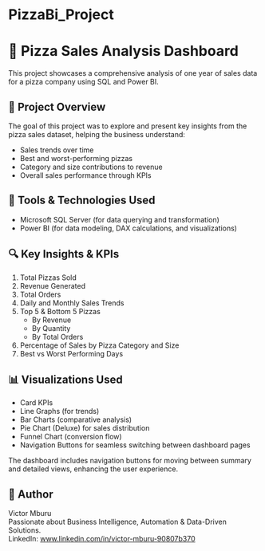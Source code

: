 # PizzaBi_Project
# 🍕 Pizza Sales Analysis Dashboard

This project showcases a comprehensive analysis of one year of sales data for a pizza company using SQL and Power BI.
## 📌 Project Overview

The goal of this project was to explore and present key insights from the pizza sales dataset, helping the business understand:

- Sales trends over time  
- Best and worst-performing pizzas  
- Category and size contributions to revenue  
- Overall sales performance through KPIs

## 📁 Tools & Technologies Used

- Microsoft SQL Server (for data querying and transformation)
- Power BI (for data modeling, DAX calculations, and visualizations)

## 🔍 Key Insights & KPIs

1. Total Pizzas Sold  
2. Revenue Generated  
3. Total Orders  
4. Daily and Monthly Sales Trends  
5. Top 5 & Bottom 5 Pizzas  
   - By Revenue  
   - By Quantity  
   - By Total Orders  
6. Percentage of Sales by Pizza Category and Size  
7. Best vs Worst Performing Days  

## 📊 Visualizations Used

- Card KPIs  
- Line Graphs (for trends)  
- Bar Charts (comparative analysis)  
- Pie Chart (Deluxe) for sales distribution  
- Funnel Chart (conversion flow)  
- Navigation Buttons for seamless switching between dashboard pages  

The dashboard includes navigation buttons for moving between summary and detailed views, enhancing the user experience.

## 👤 Author

Victor Mburu  
Passionate about Business Intelligence, Automation & Data-Driven Solutions.  
LinkedIn: www.linkedin.com/in/victor-mburu-90807b370
